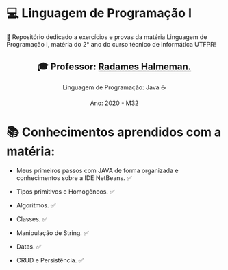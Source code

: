 # 💻 Linguagem de Programação I

 📕 Repositório dedicado a exercícios e provas da matéria Linguagem de Programação I, matéria do 2° ano do curso técnico de informática UTFPR! 

<div align = "center">

<h2> 🎓 Professor: <a href = "https://github.com/rjhalmeman">Radames Halmeman. </a> </h2>

Linguagem de Programação: Java ☕

Ano: 2020 - M32

</div>

# 📚 Conhecimentos aprendidos com a matéria: 

- Meus primeiros passos com JAVA de forma organizada e conhecimentos sobre a IDE NetBeans. ✅

- Tipos primitivos e Homogêneos. ✅

- Algoritmos. ✅

- Classes. ✅

- Manipulação de String. ✅

- Datas. ✅

- CRUD e Persistência. ✅
